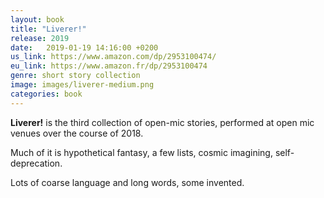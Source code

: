 ```yaml
---
layout: book
title: "Liverer!"
release: 2019
date:   2019-01-19 14:16:00 +0200
us_link: https://www.amazon.com/dp/2953100474/
eu_link: https://www.amazon.fr/dp/2953100474
genre: short story collection
image: images/liverer-medium.png
categories: book
---
```


**Liverer!** is the third collection of open-mic stories, performed at open mic venues over the course of 2018.

Much of it is hypothetical fantasy, a few lists, cosmic imagining, self-deprecation.

Lots of coarse language and long words, some invented.
